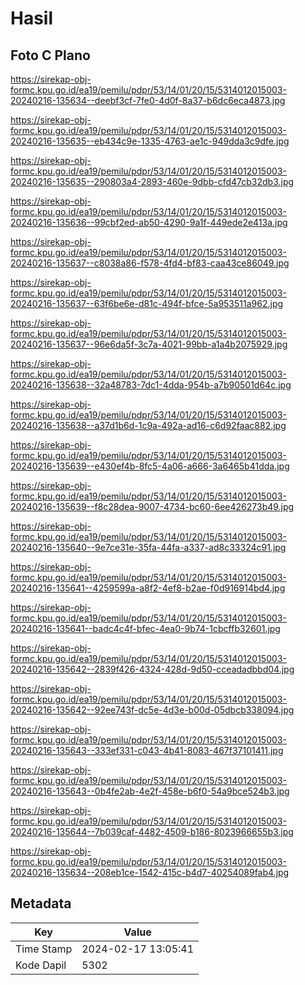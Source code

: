 # Hasil

## Foto C Plano

https://sirekap-obj-formc.kpu.go.id/ea19/pemilu/pdpr/53/14/01/20/15/5314012015003-20240216-135634--deebf3cf-7fe0-4d0f-8a37-b6dc6eca4873.jpg

https://sirekap-obj-formc.kpu.go.id/ea19/pemilu/pdpr/53/14/01/20/15/5314012015003-20240216-135635--eb434c9e-1335-4763-ae1c-949dda3c9dfe.jpg

https://sirekap-obj-formc.kpu.go.id/ea19/pemilu/pdpr/53/14/01/20/15/5314012015003-20240216-135635--290803a4-2893-460e-9dbb-cfd47cb32db3.jpg

https://sirekap-obj-formc.kpu.go.id/ea19/pemilu/pdpr/53/14/01/20/15/5314012015003-20240216-135636--99cbf2ed-ab50-4290-9a1f-449ede2e413a.jpg

https://sirekap-obj-formc.kpu.go.id/ea19/pemilu/pdpr/53/14/01/20/15/5314012015003-20240216-135637--c8038a86-f578-4fd4-bf83-caa43ce86049.jpg

https://sirekap-obj-formc.kpu.go.id/ea19/pemilu/pdpr/53/14/01/20/15/5314012015003-20240216-135637--63f6be6e-d81c-494f-bfce-5a953511a962.jpg

https://sirekap-obj-formc.kpu.go.id/ea19/pemilu/pdpr/53/14/01/20/15/5314012015003-20240216-135637--96e6da5f-3c7a-4021-99bb-a1a4b2075929.jpg

https://sirekap-obj-formc.kpu.go.id/ea19/pemilu/pdpr/53/14/01/20/15/5314012015003-20240216-135638--32a48783-7dc1-4dda-954b-a7b90501d64c.jpg

https://sirekap-obj-formc.kpu.go.id/ea19/pemilu/pdpr/53/14/01/20/15/5314012015003-20240216-135638--a37d1b6d-1c9a-492a-ad16-c6d92faac882.jpg

https://sirekap-obj-formc.kpu.go.id/ea19/pemilu/pdpr/53/14/01/20/15/5314012015003-20240216-135639--e430ef4b-8fc5-4a06-a666-3a6465b41dda.jpg

https://sirekap-obj-formc.kpu.go.id/ea19/pemilu/pdpr/53/14/01/20/15/5314012015003-20240216-135639--f8c28dea-9007-4734-bc60-6ee426273b49.jpg

https://sirekap-obj-formc.kpu.go.id/ea19/pemilu/pdpr/53/14/01/20/15/5314012015003-20240216-135640--9e7ce31e-35fa-44fa-a337-ad8c33324c91.jpg

https://sirekap-obj-formc.kpu.go.id/ea19/pemilu/pdpr/53/14/01/20/15/5314012015003-20240216-135641--4259599a-a8f2-4ef8-b2ae-f0d916914bd4.jpg

https://sirekap-obj-formc.kpu.go.id/ea19/pemilu/pdpr/53/14/01/20/15/5314012015003-20240216-135641--badc4c4f-bfec-4ea0-9b74-1cbcffb32601.jpg

https://sirekap-obj-formc.kpu.go.id/ea19/pemilu/pdpr/53/14/01/20/15/5314012015003-20240216-135642--2839f426-4324-428d-9d50-cceadadbbd04.jpg

https://sirekap-obj-formc.kpu.go.id/ea19/pemilu/pdpr/53/14/01/20/15/5314012015003-20240216-135642--92ee743f-dc5e-4d3e-b00d-05dbcb338094.jpg

https://sirekap-obj-formc.kpu.go.id/ea19/pemilu/pdpr/53/14/01/20/15/5314012015003-20240216-135643--333ef331-c043-4b41-8083-467f37101411.jpg

https://sirekap-obj-formc.kpu.go.id/ea19/pemilu/pdpr/53/14/01/20/15/5314012015003-20240216-135643--0b4fe2ab-4e2f-458e-b6f0-54a9bce524b3.jpg

https://sirekap-obj-formc.kpu.go.id/ea19/pemilu/pdpr/53/14/01/20/15/5314012015003-20240216-135644--7b039caf-4482-4509-b186-8023966655b3.jpg

https://sirekap-obj-formc.kpu.go.id/ea19/pemilu/pdpr/53/14/01/20/15/5314012015003-20240216-135634--208eb1ce-1542-415c-b4d7-40254089fab4.jpg


## Metadata

| Key        | Value               |
| ---------- | ------------------- |
| Time Stamp | 2024-02-17 13:05:41 |
| Kode Dapil | 5302                |



